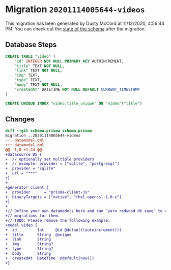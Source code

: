# Migration `20201114005644-videos`

This migration has been generated by Dusty McCord at 11/13/2020, 4:56:44 PM.
You can check out the [state of the schema](./schema.prisma) after the migration.

## Database Steps

```sql
CREATE TABLE "video" (
    "id" INTEGER NOT NULL PRIMARY KEY AUTOINCREMENT,
    "title" TEXT NOT NULL,
    "link" TEXT NOT NULL,
    "img" TEXT,
    "type" TEXT,
    "body" TEXT NOT NULL,
    "createdAt" DATETIME NOT NULL DEFAULT CURRENT_TIMESTAMP
)

CREATE UNIQUE INDEX "video.title_unique" ON "video"("title")
```

## Changes

```diff
diff --git schema.prisma schema.prisma
migration ..20201114005644-videos
--- datamodel.dml
+++ datamodel.dml
@@ -1,0 +1,24 @@
+datasource DS {
+  // optionally set multiple providers
+  // example: provider = ["sqlite", "postgresql"]
+  provider = "sqlite"
+  url = "***"
+}
+
+generator client {
+  provider      = "prisma-client-js"
+  binaryTargets = ["native", "rhel-openssl-1.0.x"]
+}
+
+// Define your own datamodels here and run `yarn redwood db save` to create
+// migrations for them.
+// TODO: Please remove the following example:
+model video {
+  id         Int     @id @default(autoincrement())
+  title      String  @unique
+  link       String
+  img        String?
+  type       String?
+  body       String
+  createdAt  DateTime  @default(now())
+}
```



